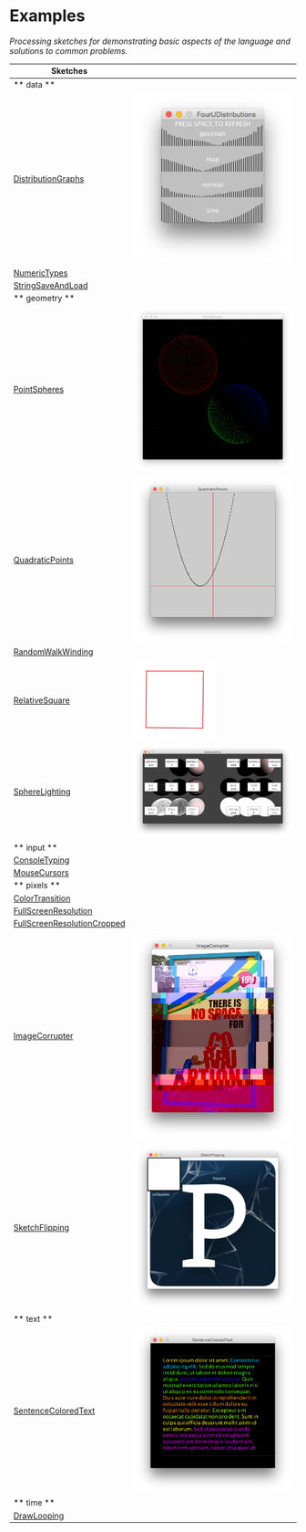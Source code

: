 # Examples

_Processing sketches for demonstrating basic aspects of the language and solutions to common problems._

| Sketches    |     |
| ----------- | --- |
| ** data **                                   | |
| [DistributionGraphs](data/DistributionGraphs)     | ![screenshot](data/DistributionGraphs/DistributionGraphs.png) |
| [NumericTypes](data/NumericTypes)                 | |
| [StringSaveAndLoad](data/StringSaveAndLoad)       | |
| ** geometry **                               | |
| [PointSpheres](geometry/PointSpheres)                 | ![screenshot](geometry/PointSpheres/PointSpheres_1.png) |
| [QuadraticPoints](geometry/QuadraticPoints)           | ![screenshot](geometry/QuadraticPoints/QuadraticPoints.png)|
| [RandomWalkWinding](geometry/RandomWalkWinding)       | |
| [RelativeSquare](geometry/RelativeSquare)             | ![screenshot](geometry/RelativeSquare/RelativeSquare.png) |
| [SphereLighting](geometry/SphereLighting)             | ![screenshot](geometry/SphereLighting/SphereLighting.png) |
| ** input **                                  | |
| [ConsoleTyping](input/ConsoleTyping)               | |
| [MouseCursors](input/MouseCursors)                 | |
| ** pixels **                                 | |
| [ColorTransition](pixels/ColorTransition)           | |
| [FullScreenResolution](pixels/FullScreenResolution) | |
| [FullScreenResolutionCropped](pixels/FullScreenResolutionCropped) | |
| [ImageCorrupter](pixels/ImageCorrupter)             | ![screenshot](pixels/ImageCorrupter/data/corrupt-screenshot.png) |
| [SketchFlipping](pixels/SketchFlipping)             | ![screenshot](pixels/SketchFlipping/SketchFlipping2.png) |
| ** text ** | |
| [SentenceColoredText](text/SentenceColoredText)             | ![screenshot](text/SentenceColoredText/SentenceColoredText--screenshot.png) |
| ** time ** | |
| [DrawLooping](time/DrawLooping)                   | |
